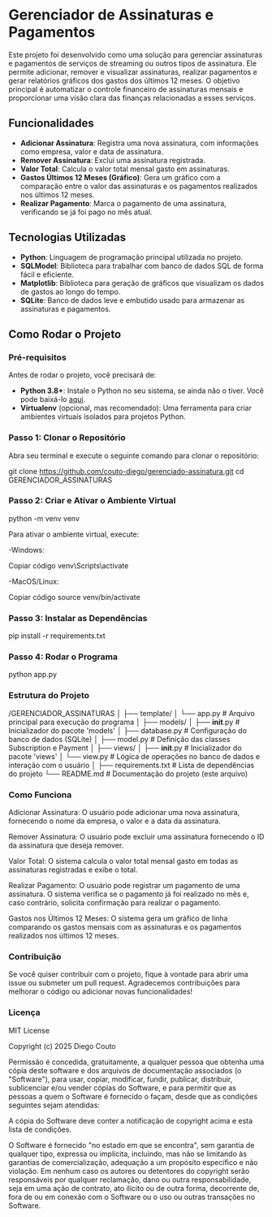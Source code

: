 # Gerenciador de Assinaturas e Pagamentos

Este projeto foi desenvolvido como uma solução para gerenciar assinaturas e pagamentos de serviços de streaming ou outros tipos de assinatura. Ele permite adicionar, remover e visualizar assinaturas, realizar pagamentos e gerar relatórios gráficos dos gastos dos últimos 12 meses. O objetivo principal é automatizar o controle financeiro de assinaturas mensais e proporcionar uma visão clara das finanças relacionadas a esses serviços.

## Funcionalidades

- **Adicionar Assinatura**: Registra uma nova assinatura, com informações como empresa, valor e data de assinatura.
- **Remover Assinatura**: Exclui uma assinatura registrada.
- **Valor Total**: Calcula o valor total mensal gasto em assinaturas.
- **Gastos Últimos 12 Meses (Gráfico)**: Gera um gráfico com a comparação entre o valor das assinaturas e os pagamentos realizados nos últimos 12 meses.
- **Realizar Pagamento**: Marca o pagamento de uma assinatura, verificando se já foi pago no mês atual.

## Tecnologias Utilizadas

- **Python**: Linguagem de programação principal utilizada no projeto.
- **SQLModel**: Biblioteca para trabalhar com banco de dados SQL de forma fácil e eficiente.
- **Matplotlib**: Biblioteca para geração de gráficos que visualizam os dados de gastos ao longo do tempo.
- **SQLite**: Banco de dados leve e embutido usado para armazenar as assinaturas e pagamentos.

## Como Rodar o Projeto

### Pré-requisitos

Antes de rodar o projeto, você precisará de:

- **Python 3.8+**: Instale o Python no seu sistema, se ainda não o tiver. Você pode baixá-lo [aqui](https://www.python.org/downloads/).
- **Virtualenv** (opcional, mas recomendado): Uma ferramenta para criar ambientes virtuais isolados para projetos Python.

### Passo 1: Clonar o Repositório

Abra seu terminal e execute o seguinte comando para clonar o repositório:


git clone https://github.com/couto-diego/gerenciado-assinatura.git
cd GERENCIADOR_ASSINATURAS

### Passo 2: Criar e Ativar o Ambiente Virtual

python -m venv venv

Para ativar o ambiente virtual, execute:

-Windows:

Copiar código
venv\Scripts\activate

-MacOS/Linux:

Copiar código
source venv/bin/activate

### Passo 3: Instalar as Dependências

pip install -r requirements.txt

### Passo 4: Rodar o Programa

python app.py

### Estrutura do Projeto

/GERENCIADOR_ASSINATURAS
│
├── template/
│   └── app.py                  # Arquivo principal para execução do programa
│
├── models/
│   ├── __init__.py             # Inicializador do pacote 'models'
│   ├── database.py             # Configuração do banco de dados (SQLite)
│   ├── model.py                # Definição das classes Subscription e Payment
│
├── views/
│   ├── __init__.py             # Inicializador do pacote 'views'
│   └── view.py                 # Lógica de operações no banco de dados e interação com o usuário
│
├── requirements.txt            # Lista de dependências do projeto
└── README.md                   # Documentação do projeto (este arquivo)

### Como Funciona
Adicionar Assinatura: O usuário pode adicionar uma nova assinatura, fornecendo o nome da empresa, o valor e a data da assinatura.

Remover Assinatura: O usuário pode excluir uma assinatura fornecendo o ID da assinatura que deseja remover.

Valor Total: O sistema calcula o valor total mensal gasto em todas as assinaturas registradas e exibe o total.

Realizar Pagamento: O usuário pode registrar um pagamento de uma assinatura. O sistema verifica se o pagamento já foi realizado no mês e, caso contrário, solicita confirmação para realizar o pagamento.

Gastos nos Últimos 12 Meses: O sistema gera um gráfico de linha comparando os gastos mensais com as assinaturas e os pagamentos realizados nos últimos 12 meses.

### Contribuição

Se você quiser contribuir com o projeto, fique à vontade para abrir uma issue ou submeter um pull request. Agradecemos contribuições para melhorar o código ou adicionar novas funcionalidades!

### Licença

MIT License

Copyright (c) 2025 Diego Couto

Permissão é concedida, gratuitamente, a qualquer pessoa que obtenha uma cópia deste software e dos arquivos de documentação associados (o "Software"), para usar, copiar, modificar, fundir, publicar, distribuir, sublicenciar e/ou vender cópias do Software, e para permitir que as pessoas a quem o Software é fornecido o façam, desde que as condições seguintes sejam atendidas:

A cópia do Software deve conter a notificação de copyright acima e esta lista de condições.

O Software é fornecido "no estado em que se encontra", sem garantia de qualquer tipo, expressa ou implícita, incluindo, mas não se limitando às garantias de comercialização, adequação a um propósito específico e não violação. Em nenhum caso os autores ou detentores do copyright serão responsáveis por qualquer reclamação, dano ou outra responsabilidade, seja em uma ação de contrato, ato ilícito ou de outra forma, decorrente de, fora de ou em conexão com o Software ou o uso ou outras transações no Software.
